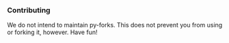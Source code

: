 ### Contributing

We do not intend to maintain py-forks.  This does not prevent you from using or forking it, however.  Have fun!

